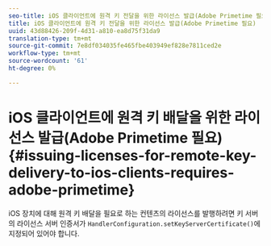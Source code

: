 ```yaml
---
seo-title: iOS 클라이언트에 원격 키 전달을 위한 라이선스 발급(Adobe Primetime 필요)
title: iOS 클라이언트에 원격 키 전달을 위한 라이선스 발급(Adobe Primetime 필요)
uuid: 43d88426-209f-4d31-a810-ea8d75f31da9
translation-type: tm+mt
source-git-commit: 7e8df034035fe465fbe403949ef828e7811ced2e
workflow-type: tm+mt
source-wordcount: '61'
ht-degree: 0%

---
```



# iOS 클라이언트에 원격 키 배달을 위한 라이선스 발급(Adobe Primetime 필요){#issuing-licenses-for-remote-key-delivery-to-ios-clients-requires-adobe-primetime}

iOS 장치에 대해 원격 키 배달을 필요로 하는 컨텐츠의 라이선스를 발행하려면 키 서버의 라이선스 서버 인증서가 `HandlerConfiguration.setKeyServerCertificate()`에 지정되어 있어야 합니다.
